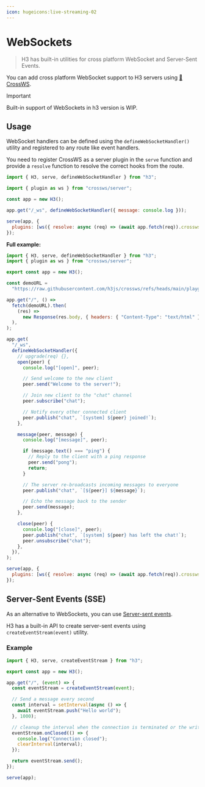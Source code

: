 ```yaml
---
icon: hugeicons:live-streaming-02
---
```


# WebSockets

> H3 has built-in utilities for cross platform WebSocket and Server-Sent Events.

You can add cross platform WebSocket support to H3 servers using [🔌 CrossWS](https://crossws.h3.dev/).

> [!IMPORTANT]
> Built-in support of WebSockets in h3 version is WIP.

## Usage

WebSocket handlers can be defined using the `defineWebSocketHandler()` utility and registered to any route like event handlers.

You need to register CrossWS as a server plugin in the `serve` function and provide a `resolve` function to resolve the correct hooks from the route.

```js
import { H3, serve, defineWebSocketHandler } from "h3";

import { plugin as ws } from "crossws/server";

const app = new H3();

app.get("/_ws", defineWebSocketHandler({ message: console.log }));

serve(app, {
  plugins: [ws({ resolve: async (req) => (await app.fetch(req)).crossws })],
});
```

**Full example:**

<!-- automd:file code lang="js" src="../../examples/websocket.mjs" -->

```js [websocket.mjs]
import { H3, serve, defineWebSocketHandler } from "h3";
import { plugin as ws } from "crossws/server";

export const app = new H3();

const demoURL =
  "https://raw.githubusercontent.com/h3js/crossws/refs/heads/main/playground/public/index.html";

app.get("/", () =>
  fetch(demoURL).then(
    (res) =>
      new Response(res.body, { headers: { "Content-Type": "text/html" } }),
  ),
);

app.get(
  "/_ws",
  defineWebSocketHandler({
    // upgrade(req) {},
    open(peer) {
      console.log("[open]", peer);

      // Send welcome to the new client
      peer.send("Welcome to the server!");

      // Join new client to the "chat" channel
      peer.subscribe("chat");

      // Notify every other connected client
      peer.publish("chat", `[system] ${peer} joined!`);
    },

    message(peer, message) {
      console.log("[message]", peer);

      if (message.text() === "ping") {
        // Reply to the client with a ping response
        peer.send("pong");
        return;
      }

      // The server re-broadcasts incoming messages to everyone
      peer.publish("chat", `[${peer}] ${message}`);

      // Echo the message back to the sender
      peer.send(message);
    },

    close(peer) {
      console.log("[close]", peer);
      peer.publish("chat", `[system] ${peer} has left the chat!`);
      peer.unsubscribe("chat");
    },
  }),
);

serve(app, {
  plugins: [ws({ resolve: async (req) => (await app.fetch(req)).crossws })],
});
```

<!-- /automd -->

## Server-Sent Events (SSE)

As an alternative to WebSockets, you can use [Server-sent events](https://developer.mozilla.org/en-US/docs/Web/API/Server-sent_events).

H3 has a built-in API to create server-sent events using `createEventStream(event)` utility.

### Example

<!-- automd:file code lang="js" src="../../examples/server-sent-events.mjs" -->

```js [server-sent-events.mjs]
import { H3, serve, createEventStream } from "h3";

export const app = new H3();

app.get("/", (event) => {
  const eventStream = createEventStream(event);

  // Send a message every second
  const interval = setInterval(async () => {
    await eventStream.push("Hello world");
  }, 1000);

  // cleanup the interval when the connection is terminated or the writer is closed
  eventStream.onClosed(() => {
    console.log("Connection closed");
    clearInterval(interval);
  });

  return eventStream.send();
});

serve(app);
```

<!-- /automd -->
